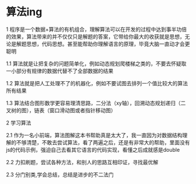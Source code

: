 # 算法ing
1 程序是一个数据+算法的有机组合，理解算法可以在开发的过程中达到事半功倍的效果，算法带来的并不仅仅只是解题的答案，它带给你最大的收获就是思想，无论是解题思想，代码思想。甚至能帮助你理解语言的原理，毕竟大脑一直动才会更聪明

1.1 算法就是让把复杂的问题简单化，例如动态规划爬楼梯之类的，不要去怀疑取一小部分有规律的数据代替不了全部数据的结果

1.2 算法就是把人工处理不了的机器化，例如不要试图去排列一个值比较大的算法所有结果

1.3 算法结合图形数学更容易理清思路，二分法（xy轴），回溯动态规划递归（二叉树的图），链表（窗口滑动图或者指针移动图）

2 学习算法

2.1 作为一名小前端，算法图解这本书帮助真是太大了，我一直因为对数据结构理解的不够清楚，不敢去尝试算法，看了两遍之后，还是有非常大的帮助，里面没有js的代码示例，强迫自己去看其它语言的代码实现，看懂之后成就感是double

2.2 力扣刷题，尝试各种方法，和别人的思路互相印证，寻找最优解

2.3 分门别类,学会总结，总结是进步的不二法门

